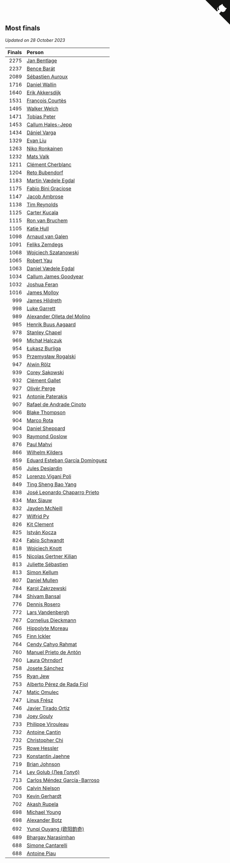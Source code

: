 ## Most finals

*Updated on 28 October 2023*

| Finals | Person |
| ---: | :--- |
| 2275 | [Jan Bentlage](https://www.worldcubeassociation.org/persons/2010BENT01) |
| 2237 | [Bence Barát](https://www.worldcubeassociation.org/persons/2008BARA01) |
| 2089 | [Sébastien Auroux](https://www.worldcubeassociation.org/persons/2008AURO01) |
| 1716 | [Daniel Wallin](https://www.worldcubeassociation.org/persons/2013WALL03) |
| 1640 | [Erik Akkersdijk](https://www.worldcubeassociation.org/persons/2005AKKE01) |
| 1531 | [François Courtès](https://www.worldcubeassociation.org/persons/2008COUR01) |
| 1495 | [Walker Welch](https://www.worldcubeassociation.org/persons/2011WELC01) |
| 1471 | [Tobias Peter](https://www.worldcubeassociation.org/persons/2014PETE03) |
| 1453 | [Callum Hales-Jepp](https://www.worldcubeassociation.org/persons/2012HALE01) |
| 1434 | [Dániel Varga](https://www.worldcubeassociation.org/persons/2008VARG01) |
| 1329 | [Evan Liu](https://www.worldcubeassociation.org/persons/2009LIUE01) |
| 1263 | [Niko Ronkainen](https://www.worldcubeassociation.org/persons/2010RONK01) |
| 1232 | [Mats Valk](https://www.worldcubeassociation.org/persons/2007VALK01) |
| 1211 | [Clément Cherblanc](https://www.worldcubeassociation.org/persons/2014CHER05) |
| 1204 | [Reto Bubendorf](https://www.worldcubeassociation.org/persons/2012BUBE01) |
| 1183 | [Martin Vædele Egdal](https://www.worldcubeassociation.org/persons/2013EGDA02) |
| 1175 | [Fabio Bini Graciose](https://www.worldcubeassociation.org/persons/2010GRAC02) |
| 1147 | [Jacob Ambrose](https://www.worldcubeassociation.org/persons/2010AMBR01) |
| 1138 | [Tim Reynolds](https://www.worldcubeassociation.org/persons/2005REYN01) |
| 1125 | [Carter Kucala](https://www.worldcubeassociation.org/persons/2015KUCA01) |
| 1115 | [Ron van Bruchem](https://www.worldcubeassociation.org/persons/2003BRUC01) |
| 1105 | [Katie Hull](https://www.worldcubeassociation.org/persons/2010HULL01) |
| 1098 | [Arnaud van Galen](https://www.worldcubeassociation.org/persons/2006GALE01) |
| 1091 | [Feliks Zemdegs](https://www.worldcubeassociation.org/persons/2009ZEMD01) |
| 1068 | [Wojciech Szatanowski](https://www.worldcubeassociation.org/persons/2011SZAT01) |
| 1065 | [Robert Yau](https://www.worldcubeassociation.org/persons/2009YAUR01) |
| 1063 | [Daniel Vædele Egdal](https://www.worldcubeassociation.org/persons/2013EGDA01) |
| 1034 | [Callum James Goodyear](https://www.worldcubeassociation.org/persons/2012GOOD02) |
| 1032 | [Joshua Feran](https://www.worldcubeassociation.org/persons/2011FERA01) |
| 1016 | [James Molloy](https://www.worldcubeassociation.org/persons/2011MOLL01) |
| 999 | [James Hildreth](https://www.worldcubeassociation.org/persons/2009HILD01) |
| 998 | [Luke Garrett](https://www.worldcubeassociation.org/persons/2017GARR05) |
| 989 | [Alexander Olleta del Molino](https://www.worldcubeassociation.org/persons/2008OLLE01) |
| 985 | [Henrik Buus Aagaard](https://www.worldcubeassociation.org/persons/2006BUUS01) |
| 978 | [Stanley Chapel](https://www.worldcubeassociation.org/persons/2016CHAP04) |
| 969 | [Michał Halczuk](https://www.worldcubeassociation.org/persons/2006HALC01) |
| 954 | [Łukasz Burliga](https://www.worldcubeassociation.org/persons/2013BURL01) |
| 953 | [Przemysław Rogalski](https://www.worldcubeassociation.org/persons/2013ROGA02) |
| 947 | [Alwin Rölz](https://www.worldcubeassociation.org/persons/2016ROLZ01) |
| 939 | [Corey Sakowski](https://www.worldcubeassociation.org/persons/2011SAKO01) |
| 932 | [Clément Gallet](https://www.worldcubeassociation.org/persons/2004GALL02) |
| 927 | [Olivér Perge](https://www.worldcubeassociation.org/persons/2007PERG01) |
| 921 | [Antonie Paterakis](https://www.worldcubeassociation.org/persons/2012PATE01) |
| 907 | [Rafael de Andrade Cinoto](https://www.worldcubeassociation.org/persons/2007CINO01) |
| 906 | [Blake Thompson](https://www.worldcubeassociation.org/persons/2010THOM03) |
| 904 | [Marco Rota](https://www.worldcubeassociation.org/persons/2009ROTA01) |
| 904 | [Daniel Sheppard](https://www.worldcubeassociation.org/persons/2009SHEP01) |
| 903 | [Raymond Goslow](https://www.worldcubeassociation.org/persons/2014GOSL01) |
| 876 | [Paul Mahvi](https://www.worldcubeassociation.org/persons/2012MAHV01) |
| 866 | [Wilhelm Kilders](https://www.worldcubeassociation.org/persons/2010KILD02) |
| 859 | [Eduard Esteban García Domínguez](https://www.worldcubeassociation.org/persons/2011EDUA01) |
| 856 | [Jules Desjardin](https://www.worldcubeassociation.org/persons/2010DESJ01) |
| 852 | [Lorenzo Vigani Poli](https://www.worldcubeassociation.org/persons/2007POLI01) |
| 849 | [Ting Sheng Bao Yang](https://www.worldcubeassociation.org/persons/2008BAOY01) |
| 838 | [José Leonardo Chaparro Prieto](https://www.worldcubeassociation.org/persons/2011CHAP01) |
| 834 | [Max Siauw](https://www.worldcubeassociation.org/persons/2017SIAU02) |
| 832 | [Jayden McNeill](https://www.worldcubeassociation.org/persons/2012MCNE01) |
| 827 | [Wilfrid Py](https://www.worldcubeassociation.org/persons/2016PYWI01) |
| 826 | [Kit Clement](https://www.worldcubeassociation.org/persons/2008CLEM01) |
| 825 | [István Kocza](https://www.worldcubeassociation.org/persons/2005KOCZ01) |
| 824 | [Fabio Schwandt](https://www.worldcubeassociation.org/persons/2014SCHW02) |
| 818 | [Wojciech Knott](https://www.worldcubeassociation.org/persons/2011KNOT01) |
| 815 | [Nicolas Gertner Kilian](https://www.worldcubeassociation.org/persons/2013GERT01) |
| 813 | [Juliette Sébastien](https://www.worldcubeassociation.org/persons/2014SEBA01) |
| 813 | [Simon Kellum](https://www.worldcubeassociation.org/persons/2016KELL12) |
| 807 | [Daniel Mullen](https://www.worldcubeassociation.org/persons/2016MULL04) |
| 784 | [Karol Zakrzewski](https://www.worldcubeassociation.org/persons/2014ZAKR01) |
| 784 | [Shivam Bansal](https://www.worldcubeassociation.org/persons/2011BANS02) |
| 776 | [Dennis Rosero](https://www.worldcubeassociation.org/persons/2010ROSE03) |
| 772 | [Lars Vandenbergh](https://www.worldcubeassociation.org/persons/2003VAND01) |
| 767 | [Cornelius Dieckmann](https://www.worldcubeassociation.org/persons/2009DIEC01) |
| 766 | [Hippolyte Moreau](https://www.worldcubeassociation.org/persons/2008MORE02) |
| 765 | [Finn Ickler](https://www.worldcubeassociation.org/persons/2012ICKL01) |
| 764 | [Cendy Cahyo Rahmat](https://www.worldcubeassociation.org/persons/2010RAHM02) |
| 760 | [Manuel Prieto de Antón](https://www.worldcubeassociation.org/persons/2015ANTO04) |
| 760 | [Laura Ohrndorf](https://www.worldcubeassociation.org/persons/2009OHRN01) |
| 758 | [Josete Sánchez](https://www.worldcubeassociation.org/persons/2015SANC18) |
| 755 | [Ryan Jew](https://www.worldcubeassociation.org/persons/2008JEWR01) |
| 753 | [Alberto Pérez de Rada Fiol](https://www.worldcubeassociation.org/persons/2011FIOL01) |
| 747 | [Matic Omulec](https://www.worldcubeassociation.org/persons/2010OMUL02) |
| 747 | [Linus Frész](https://www.worldcubeassociation.org/persons/2011FRES01) |
| 746 | [Javier Tirado Ortiz](https://www.worldcubeassociation.org/persons/2009TIRA01) |
| 738 | [Joey Gouly](https://www.worldcubeassociation.org/persons/2007GOUL01) |
| 733 | [Philippe Virouleau](https://www.worldcubeassociation.org/persons/2008VIRO01) |
| 732 | [Antoine Cantin](https://www.worldcubeassociation.org/persons/2010CANT02) |
| 732 | [Christopher Chi](https://www.worldcubeassociation.org/persons/2014CHIC01) |
| 725 | [Rowe Hessler](https://www.worldcubeassociation.org/persons/2007HESS01) |
| 723 | [Konstantin Jaehne](https://www.worldcubeassociation.org/persons/2015JAEH01) |
| 719 | [Brian Johnson](https://www.worldcubeassociation.org/persons/2013JOHN10) |
| 714 | [Lev Golub (Лев Голуб)](https://www.worldcubeassociation.org/persons/2014HOLU01) |
| 713 | [Carlos Méndez García-Barroso](https://www.worldcubeassociation.org/persons/2010GARC02) |
| 706 | [Calvin Nielson](https://www.worldcubeassociation.org/persons/2014NIEL03) |
| 703 | [Kevin Gerhardt](https://www.worldcubeassociation.org/persons/2013GERH01) |
| 702 | [Akash Rupela](https://www.worldcubeassociation.org/persons/2012RUPE01) |
| 698 | [Michael Young](https://www.worldcubeassociation.org/persons/2008YOUN02) |
| 698 | [Alexander Botz](https://www.worldcubeassociation.org/persons/2013BOTZ01) |
| 692 | [Yunqi Ouyang (欧阳韵奇)](https://www.worldcubeassociation.org/persons/2007YUNQ01) |
| 689 | [Bhargav Narasimhan](https://www.worldcubeassociation.org/persons/2011NARA02) |
| 688 | [Simone Cantarelli](https://www.worldcubeassociation.org/persons/2012CANT02) |
| 688 | [Antoine Piau](https://www.worldcubeassociation.org/persons/2008PIAU01) |


<a href="https://github.com/jonatanklosko/wca_statistics" class="github-corner" aria-label="View source on Github"><svg width="80" height="80" viewBox="0 0 250 250" style="fill:#151513; color:#fff; position: absolute; top: 0; border: 0; right: 0;" aria-hidden="true"><path d="M0,0 L115,115 L130,115 L142,142 L250,250 L250,0 Z"></path><path d="M128.3,109.0 C113.8,99.7 119.0,89.6 119.0,89.6 C122.0,82.7 120.5,78.6 120.5,78.6 C119.2,72.0 123.4,76.3 123.4,76.3 C127.3,80.9 125.5,87.3 125.5,87.3 C122.9,97.6 130.6,101.9 134.4,103.2" fill="currentColor" style="transform-origin: 130px 106px;" class="octo-arm"></path><path d="M115.0,115.0 C114.9,115.1 118.7,116.5 119.8,115.4 L133.7,101.6 C136.9,99.2 139.9,98.4 142.2,98.6 C133.8,88.0 127.5,74.4 143.8,58.0 C148.5,53.4 154.0,51.2 159.7,51.0 C160.3,49.4 163.2,43.6 171.4,40.1 C171.4,40.1 176.1,42.5 178.8,56.2 C183.1,58.6 187.2,61.8 190.9,65.4 C194.5,69.0 197.7,73.2 200.1,77.6 C213.8,80.2 216.3,84.9 216.3,84.9 C212.7,93.1 206.9,96.0 205.4,96.6 C205.1,102.4 203.0,107.8 198.3,112.5 C181.9,128.9 168.3,122.5 157.7,114.1 C157.9,116.9 156.7,120.9 152.7,124.9 L141.0,136.5 C139.8,137.7 141.6,141.9 141.8,141.8 Z" fill="currentColor" class="octo-body"></path></svg></a><style>.github-corner:hover .octo-arm{animation:octocat-wave 560ms ease-in-out}@keyframes octocat-wave{0%,100%{transform:rotate(0)}20%,60%{transform:rotate(-25deg)}40%,80%{transform:rotate(10deg)}}@media (max-width:500px){.github-corner:hover .octo-arm{animation:none}.github-corner .octo-arm{animation:octocat-wave 560ms ease-in-out}}</style>
